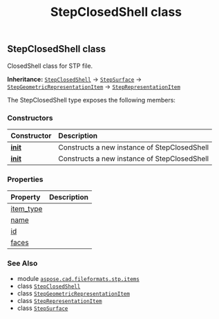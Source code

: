 ﻿---
title: StepClosedShell class
second_title: Aspose.CAD for Python via .NET API References
description: 
type: docs
weight: 120
url: /python-net/aspose.cad.fileformats.stp.items/stepclosedshell/
is_root: false
---

## StepClosedShell class

ClosedShell class for STP file.



**Inheritance:** [`StepClosedShell`](/cad/python-net/aspose.cad.fileformats.stp.items/stepclosedshell) → 
[`StepSurface`](/cad/python-net/aspose.cad.fileformats.stp.items/stepsurface) → 
[`StepGeometricRepresentationItem`](/cad/python-net/aspose.cad.fileformats.stp.items/stepgeometricrepresentationitem) → 
[`StepRepresentationItem`](/cad/python-net/aspose.cad.fileformats.stp.items/steprepresentationitem)



The StepClosedShell type exposes the following members:

### Constructors
| Constructor | Description |
| :- | :- |
| [__init__](/cad/python-net/aspose.cad.fileformats.stp.items/stepclosedshell/__init__/#) | Constructs a new instance of StepClosedShell |
| [__init__](/cad/python-net/aspose.cad.fileformats.stp.items/stepclosedshell/__init__/#str-System.Collections.Generic.List<StepFace>) | Constructs a new instance of StepClosedShell |


### Properties
| Property | Description |
| :- | :- |
| [item_type](/cad/python-net/aspose.cad.fileformats.stp.items/stepclosedshell/item_type) |  |
| [name](/cad/python-net/aspose.cad.fileformats.stp.items/stepclosedshell/name) |  |
| [id](/cad/python-net/aspose.cad.fileformats.stp.items/stepclosedshell/id) |  |
| [faces](/cad/python-net/aspose.cad.fileformats.stp.items/stepclosedshell/faces) |  |



### See Also
* module [`aspose.cad.fileformats.stp.items`](..)
* class [`StepClosedShell`](/cad/python-net/aspose.cad.fileformats.stp.items/stepclosedshell)
* class [`StepGeometricRepresentationItem`](/cad/python-net/aspose.cad.fileformats.stp.items/stepgeometricrepresentationitem)
* class [`StepRepresentationItem`](/cad/python-net/aspose.cad.fileformats.stp.items/steprepresentationitem)
* class [`StepSurface`](/cad/python-net/aspose.cad.fileformats.stp.items/stepsurface)
